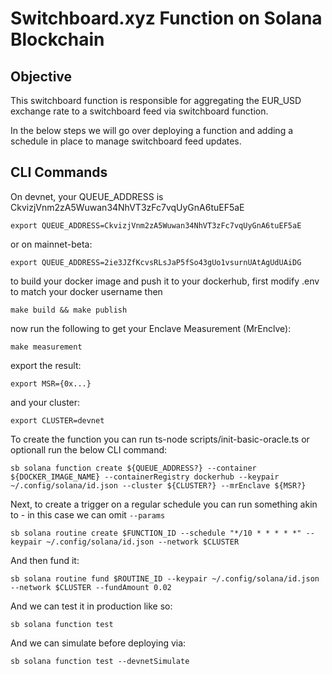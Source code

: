 # Switchboard.xyz Function on Solana Blockchain


## Objective

This switchboard function is responsible for aggregating the EUR_USD exchange rate
to a switchboard feed via switchboard function.

In the below steps we will go over deploying a function and adding a schedule in
place to manage switchboard feed updates.

## CLI Commands

On devnet, your QUEUE_ADDRESS is CkvizjVnm2zA5Wuwan34NhVT3zFc7vqUyGnA6tuEF5aE

```export QUEUE_ADDRESS=CkvizjVnm2zA5Wuwan34NhVT3zFc7vqUyGnA6tuEF5aE```

or on mainnet-beta:

```export QUEUE_ADDRESS=2ie3JZfKcvsRLsJaP5fSo43gUo1vsurnUAtAgUdUAiDG```

to build your docker image and push it to your dockerhub, first modify .env to match your docker username then

```make build && make publish```

now run the following to get your Enclave Measurement (MrEnclve):

```make measurement```

export the result:

```export MSR={0x...}```

and your cluster:

```export CLUSTER=devnet```

To create the function you can run ts-node scripts/init-basic-oracle.ts or optionall run the below CLI command:

```sb solana function create ${QUEUE_ADDRESS?} --container ${DOCKER_IMAGE_NAME} --containerRegistry dockerhub --keypair ~/.config/solana/id.json --cluster ${CLUSTER?} --mrEnclave ${MSR?}```

Next, to create a trigger on a regular schedule you can run something akin to - in this case we can omit `--params`

```sb solana routine create $FUNCTION_ID --schedule "*/10 * * * * *" --keypair ~/.config/solana/id.json --network $CLUSTER ```

And then fund it:

```sb solana routine fund $ROUTINE_ID --keypair ~/.config/solana/id.json --network $CLUSTER --fundAmount 0.02```

And we can test it in production like so:

```sb solana function test```

And we can simulate before deploying via:

```sb solana function test --devnetSimulate```
